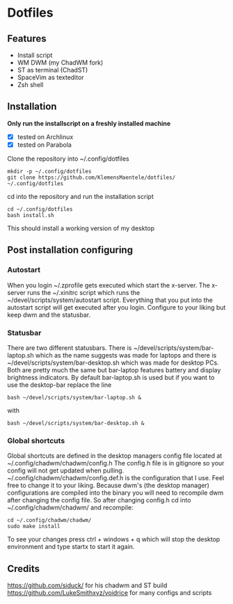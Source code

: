 # Dotfiles
## Features
- Install script
- WM DWM (my ChadWM fork)
- ST as terminal (ChadST)
- SpaceVim as texteditor
- Zsh shell

## Installation
**Only run the installscript on a freshly installed machine**
- [X] tested on Archlinux
- [X] tested on Parabola

Clone the repository into ~/.config/dotfiles
```
mkdir -p ~/.config/dotfiles
git clone https://github.com/KlemensMaentele/dotfiles/ ~/.config/dotfiles
```
cd into the repository and run the installation script
```
cd ~/.config/dotfiles
bash install.sh
```
This should install a working version of my desktop

## Post installation configuring
### Autostart
When you login ~/.zprofile gets executed which start the x-server.
The x-server runs the ~/.xinitrc script which runs the ~/devel/scripts/system/autostart script.
Everything that you put into the autostart script will get executed after you login. Configure to your liking but keep dwm and the statusbar.
### Statusbar
There are two different statusbars. There is ~/devel/scripts/system/bar-laptop.sh which as the name suggests was made for laptops and there is ~/devel/scripts/system/bar-desktop.sh which was made for desktop PCs.
Both are pretty much the same but bar-laptop features battery and display brightness indicators.
By default bar-laptop.sh is used but if you want to use the desktop-bar replace the line
```
bash ~/devel/scripts/system/bar-laptop.sh &
```
with
```
bash ~/devel/scripts/system/bar-desktop.sh &
```
### Global shortcuts
Global shortcuts are defined in the desktop managers config file located at ~/.config/chadwm/chadwm/config.h
The config.h file is in gitignore so your config will not get updated when pulling.
~/.config/chadwm/chadwm/config.def.h is the configuration that I use. Feel free to change it to your liking.
Because dwm's (the desktop manager) configurations are compiled into the binary you will need to recompile dwm after changing the config file.
So after changing config.h cd into ~/.config/chadwm/chadwm/ and recompile:
```
cd ~/.config/chadwm/chadwm/
sudo make install
```
To see your changes press ctrl + windows + q which will stop the desktop environment and type startx to start it again.
## Credits
https://github.com/siduck/ for his chadwm and ST build
https://github.com/LukeSmithxyz/voidrice for many configs and scripts
